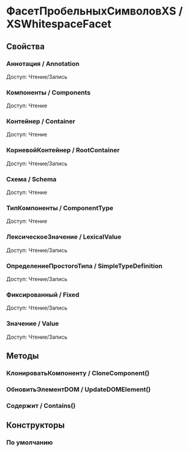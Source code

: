 
# ФасетПробельныхСимволовXS / XSWhitespaceFacet

## Свойства
    
### Аннотация / Annotation
Доступ: Чтение/Запись
### Компоненты / Components
Доступ: Чтение
### Контейнер / Container
Доступ: Чтение
### КорневойКонтейнер / RootContainer
Доступ: Чтение/Запись
### Схема / Schema
Доступ: Чтение
### ТипКомпоненты / ComponentType
Доступ: Чтение
### ЛексическоеЗначение / LexicalValue
Доступ: Чтение/Запись
### ОпределениеПростогоТипа / SimpleTypeDefinition
Доступ: Чтение/Запись
### Фиксированный / Fixed
Доступ: Чтение/Запись
### Значение / Value
Доступ: Чтение/Запись
## Методы
    
### КлонироватьКомпоненту / CloneComponent()
    
### ОбновитьЭлементDOM / UpdateDOMElement()
    
### Содержит / Contains()
    
## Конструкторы

  
### По умолчанию